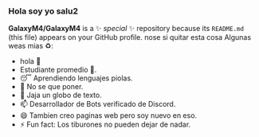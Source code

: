 ### Hola soy yo salu2
**GalaxyM4/GalaxyM4** is a ✨ _special_ ✨ repository because its `README.md` (this file) appears on your GitHub profile. nose si quitar esta cosa
Algunas weas mias ♻️:
- hola 🦤
- Estudiante promedio 🐒.
- 😴 Aprendiendo lenguajes piolas.
- 🤔 No se que poner.
- 💬 Jaja un globo de texto.
- 📫 Desarrollador de Bots verificado de Discord.
- 😄 Tambien creo paginas web pero soy nuevo en eso.
- ⚡ Fun fact: Los tiburones no pueden dejar de nadar.
